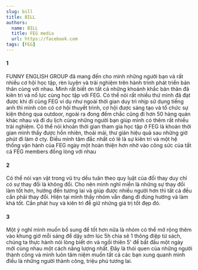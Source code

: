 ```yaml
---
slug: bill
title: BILL
authors:
  name: BILL
  title: FEG media
  url: https://facebook.com
tags: [FEG]
---
```


#### 1

FUNNY ENGLISH GROUP đã mang đến cho mình những người bạn và rất nhiều cơ hội học tập, rèn luyện và trải nghiệm trên hành trình phát triển bản thân cùng với nhau. Mình rất biết ơn tất cả những khoảnh khắc bản thân đã kiên trì và nổ lực cùng học tập với FEG. Có thể nói rất nhiều thứ mình đã đạt được khi đi cùng FEG ví dụ như ngoài thời gian duy trì nhịp sử dụng tiếng anh thì mình còn có cơ hội thuyết trình, cơ hội được sáng tạo và tổ chức sự kiện thông qua outdoor, ngoài ra đong đếm chắc cũng đi hơn 50 hàng quán khác nhau và đi du lịch cùng những người bạn giúp mình có thêm rất nhiều trải nghiệm. Có thể nói khoản thời gian tham gia học tập ở FEG là khoản thời gian mình thấy được hồn nhiên, thoải mái, thư giản hiệu quả sau những giờ phút đi làm ở cty. Điều mình tâm đắc nhất có lẽ là sự kiên trì và một hệ thống vận hành của FEG ngày một hoàn thiện hơn nhờ vào công sức của tất cả FEG members đồng lòng với nhau

#### 2

Có thể nói vạn vật trong vũ trụ dều tuân theo quy luật của đổi thay duy chỉ có sự thay đổi là không đổi. Cho nên mình nghĩ miễn là những sự thay đổi làm tốt hơn, hướng đến tương lai và giúp được nhiều người hơn thì tất cả đều cần phải thay đổi. Hiện tại mình thấy nhóm vẫn đang đi đúng hướng và làm khá tốt. Cần phát huy và kiên trì đễ giữ những giá trị tốt đẹp đó.

#### 3

Một ý nghĩ mình muốn bổ sung để tốt hơn nữa là nhóm có thể mở rộng thêm vào khung giờ mỗi sáng để dậy sớm lúc 5h chia sẽ 1 thông điệp từ sách, chúng ta thực hành nói lòng biết ơn và ngồi thiên 5' để bắt đầu một ngày mới cùng nhau một cách năng lượng nhất. Đây là thói quen của những người thành công và mình luôn tâm niệm muốn tất cả các bạn xung quanh mình điều là những người thành công, triệu phú tương lai.

